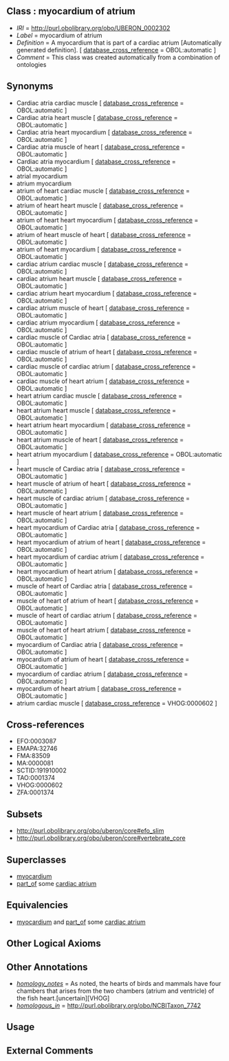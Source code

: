
## Class : myocardium of atrium

 * *IRI* = http://purl.obolibrary.org/obo/UBERON_0002302
 * *Label* = myocardium of atrium
 * *Definition* = A myocardium that is part of a cardiac atrium [Automatically generated definition]. [ [database_cross_reference](../../ef/oboInOwl#hasDbXref.md) = OBOL:automatic ]
 * *Comment* = This class was created automatically from a combination of ontologies

## Synonyms

 * Cardiac atria cardiac muscle [ [database_cross_reference](../../ef/oboInOwl#hasDbXref.md) = OBOL:automatic ]
 * Cardiac atria heart muscle [ [database_cross_reference](../../ef/oboInOwl#hasDbXref.md) = OBOL:automatic ]
 * Cardiac atria heart myocardium [ [database_cross_reference](../../ef/oboInOwl#hasDbXref.md) = OBOL:automatic ]
 * Cardiac atria muscle of heart [ [database_cross_reference](../../ef/oboInOwl#hasDbXref.md) = OBOL:automatic ]
 * Cardiac atria myocardium [ [database_cross_reference](../../ef/oboInOwl#hasDbXref.md) = OBOL:automatic ]
 * atrial myocardium
 * atrium myocardium
 * atrium of heart cardiac muscle [ [database_cross_reference](../../ef/oboInOwl#hasDbXref.md) = OBOL:automatic ]
 * atrium of heart heart muscle [ [database_cross_reference](../../ef/oboInOwl#hasDbXref.md) = OBOL:automatic ]
 * atrium of heart heart myocardium [ [database_cross_reference](../../ef/oboInOwl#hasDbXref.md) = OBOL:automatic ]
 * atrium of heart muscle of heart [ [database_cross_reference](../../ef/oboInOwl#hasDbXref.md) = OBOL:automatic ]
 * atrium of heart myocardium [ [database_cross_reference](../../ef/oboInOwl#hasDbXref.md) = OBOL:automatic ]
 * cardiac atrium cardiac muscle [ [database_cross_reference](../../ef/oboInOwl#hasDbXref.md) = OBOL:automatic ]
 * cardiac atrium heart muscle [ [database_cross_reference](../../ef/oboInOwl#hasDbXref.md) = OBOL:automatic ]
 * cardiac atrium heart myocardium [ [database_cross_reference](../../ef/oboInOwl#hasDbXref.md) = OBOL:automatic ]
 * cardiac atrium muscle of heart [ [database_cross_reference](../../ef/oboInOwl#hasDbXref.md) = OBOL:automatic ]
 * cardiac atrium myocardium [ [database_cross_reference](../../ef/oboInOwl#hasDbXref.md) = OBOL:automatic ]
 * cardiac muscle of Cardiac atria [ [database_cross_reference](../../ef/oboInOwl#hasDbXref.md) = OBOL:automatic ]
 * cardiac muscle of atrium of heart [ [database_cross_reference](../../ef/oboInOwl#hasDbXref.md) = OBOL:automatic ]
 * cardiac muscle of cardiac atrium [ [database_cross_reference](../../ef/oboInOwl#hasDbXref.md) = OBOL:automatic ]
 * cardiac muscle of heart atrium [ [database_cross_reference](../../ef/oboInOwl#hasDbXref.md) = OBOL:automatic ]
 * heart atrium cardiac muscle [ [database_cross_reference](../../ef/oboInOwl#hasDbXref.md) = OBOL:automatic ]
 * heart atrium heart muscle [ [database_cross_reference](../../ef/oboInOwl#hasDbXref.md) = OBOL:automatic ]
 * heart atrium heart myocardium [ [database_cross_reference](../../ef/oboInOwl#hasDbXref.md) = OBOL:automatic ]
 * heart atrium muscle of heart [ [database_cross_reference](../../ef/oboInOwl#hasDbXref.md) = OBOL:automatic ]
 * heart atrium myocardium [ [database_cross_reference](../../ef/oboInOwl#hasDbXref.md) = OBOL:automatic ]
 * heart muscle of Cardiac atria [ [database_cross_reference](../../ef/oboInOwl#hasDbXref.md) = OBOL:automatic ]
 * heart muscle of atrium of heart [ [database_cross_reference](../../ef/oboInOwl#hasDbXref.md) = OBOL:automatic ]
 * heart muscle of cardiac atrium [ [database_cross_reference](../../ef/oboInOwl#hasDbXref.md) = OBOL:automatic ]
 * heart muscle of heart atrium [ [database_cross_reference](../../ef/oboInOwl#hasDbXref.md) = OBOL:automatic ]
 * heart myocardium of Cardiac atria [ [database_cross_reference](../../ef/oboInOwl#hasDbXref.md) = OBOL:automatic ]
 * heart myocardium of atrium of heart [ [database_cross_reference](../../ef/oboInOwl#hasDbXref.md) = OBOL:automatic ]
 * heart myocardium of cardiac atrium [ [database_cross_reference](../../ef/oboInOwl#hasDbXref.md) = OBOL:automatic ]
 * heart myocardium of heart atrium [ [database_cross_reference](../../ef/oboInOwl#hasDbXref.md) = OBOL:automatic ]
 * muscle of heart of Cardiac atria [ [database_cross_reference](../../ef/oboInOwl#hasDbXref.md) = OBOL:automatic ]
 * muscle of heart of atrium of heart [ [database_cross_reference](../../ef/oboInOwl#hasDbXref.md) = OBOL:automatic ]
 * muscle of heart of cardiac atrium [ [database_cross_reference](../../ef/oboInOwl#hasDbXref.md) = OBOL:automatic ]
 * muscle of heart of heart atrium [ [database_cross_reference](../../ef/oboInOwl#hasDbXref.md) = OBOL:automatic ]
 * myocardium of Cardiac atria [ [database_cross_reference](../../ef/oboInOwl#hasDbXref.md) = OBOL:automatic ]
 * myocardium of atrium of heart [ [database_cross_reference](../../ef/oboInOwl#hasDbXref.md) = OBOL:automatic ]
 * myocardium of cardiac atrium [ [database_cross_reference](../../ef/oboInOwl#hasDbXref.md) = OBOL:automatic ]
 * myocardium of heart atrium [ [database_cross_reference](../../ef/oboInOwl#hasDbXref.md) = OBOL:automatic ]
 * atrium cardiac muscle [ [database_cross_reference](../../ef/oboInOwl#hasDbXref.md) = VHOG:0000602 ]

## Cross-references

 * EFO:0003087
 * EMAPA:32746
 * FMA:83509
 * MA:0000081
 * SCTID:191910002
 * TAO:0001374
 * VHOG:0000602
 * ZFA:0001374

## Subsets

 * http://purl.obolibrary.org/obo/uberon/core#efo_slim
 * http://purl.obolibrary.org/obo/uberon/core#vertebrate_core

## Superclasses

 * [myocardium](../../UBERON/49/UBERON_0002349.md)
 * [part_of](../../BFO/50/BFO_0000050.md) some [cardiac atrium](../../UBERON/81/UBERON_0002081.md)

## Equivalencies

 * [myocardium](../../UBERON/49/UBERON_0002349.md) and [part_of](../../BFO/50/BFO_0000050.md) some [cardiac atrium](../../UBERON/81/UBERON_0002081.md)

## Other Logical Axioms


## Other Annotations

 * *[homology_notes](../../UBPROP/03/UBPROP_0000003.md)* = As noted, the hearts of birds and mammals have four chambers that arises from the two chambers (atrium and ventricle) of the fish heart.[uncertain][VHOG]
 * *[homologous_in](../../core#homologous/in/core#homologous_in.md)* = http://purl.obolibrary.org/obo/NCBITaxon_7742

## Usage


## External Comments

